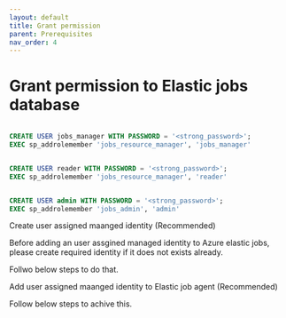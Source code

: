 ```yaml
---
layout: default
title: Grant permission
parent: Prerequisites
nav_order: 4
---
```


# Grant permission to Elastic jobs database

```sql

CREATE USER jobs_manager WITH PASSWORD = '<strong_password>';
EXEC sp_addrolemember 'jobs_resource_manager', 'jobs_manager'
```

```sql

CREATE USER reader WITH PASSWORD = '<strong_password>';
EXEC sp_addrolemember 'jobs_resource_manager', 'reader'
```

```sql

CREATE USER admin WITH PASSWORD = '<strong_password>';
EXEC sp_addrolemember 'jobs_admin', 'admin'
```

Create user assigned maanged identity (Recommended)

Before adding an user assgined managed identity to Azure elastic jobs, please create required identity if it does not exists already. 

Follwo below steps to do that.


Add user assigned maanged identity to Elastic job agent (Recommended)

Follow below steps to achive this.

